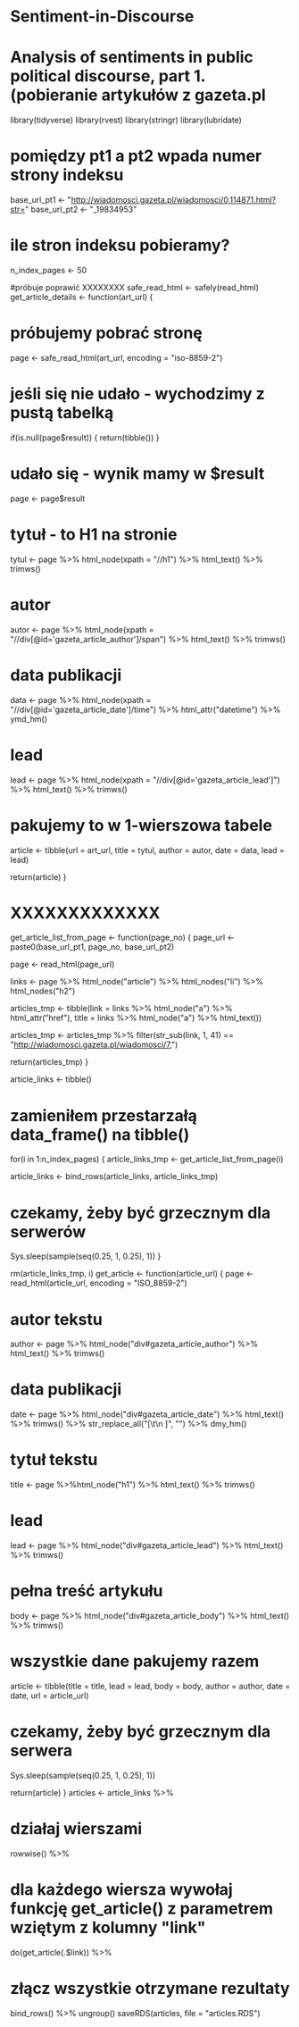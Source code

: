 # Sentiment-in-Discourse
# Analysis of sentiments in public political discourse, part 1. (pobieranie artykułów z gazeta.pl
library(tidyverse)
library(rvest)
library(stringr)
library(lubridate)

# pomiędzy pt1 a pt2 wpada numer strony indeksu
base_url_pt1 <- "http://wiadomosci.gazeta.pl/wiadomosci/0,114871.html?str="
base_url_pt2 <- "_19834953"
 
# ile stron indeksu pobieramy?
n_index_pages <- 50

#próbuje poprawić XXXXXXXX
safe_read_html <- safely(read_html)
get_article_details <- function(art_url) {
   # próbujemy pobrać stronę
   page <- safe_read_html(art_url, encoding = "iso-8859-2")
 
   # jeśli się nie udało - wychodzimy z pustą tabelką
   if(is.null(page$result)) {
      return(tibble())
   }
 
   # udało się - wynik mamy w $result
   page <- page$result
 # tytuł - to H1 na stronie
   tytul <- page %>%
      html_node(xpath = "//h1") %>%
      html_text() %>%
      trimws()
 
   # autor
   autor <- page %>%
      html_node(xpath = "//div[@id='gazeta_article_author']/span") %>%
      html_text() %>%
     trimws()
 
   # data publikacji
   data <- page %>%
      html_node(xpath = "//div[@id='gazeta_article_date']/time") %>%
      html_attr("datetime") %>%
      ymd_hm()
 
   # lead
   lead <- page %>%
      html_node(xpath = "//div[@id='gazeta_article_lead']") %>%
      html_text() %>%
      trimws()
 
   # pakujemy to w 1-wierszowa tabele
   article <- tibble(url = art_url, title = tytul, author = autor, date = data, lead = lead)
 
   return(article)
}

# XXXXXXXXXXXXX

get_article_list_from_page <- function(page_no) 
{
  page_url <- paste0(base_url_pt1, page_no, base_url_pt2)
  
  page <- read_html(page_url)
  
  links <- page %>%
     html_node("article") %>%
     html_nodes("li") %>%
     html_nodes("h2")
  
  articles_tmp <- tibble(link = links %>% html_node("a") %>% html_attr("href"),
                             title =  links %>% html_node("a") %>% html_text())
  
  articles_tmp <- articles_tmp %>%
     filter(str_sub(link, 1, 41) == "http://wiadomosci.gazeta.pl/wiadomosci/7,")
  
  return(articles_tmp)
}

article_links <- tibble()
 # zamieniłem przestarzałą data_frame() na tibble()
for(i in 1:n_index_pages) {
  article_links_tmp <- get_article_list_from_page(i)
 
  article_links <- bind_rows(article_links, article_links_tmp)
 
  # czekamy, żeby być grzecznym dla serwerów
  Sys.sleep(sample(seq(0.25, 1, 0.25), 1))
}
 
rm(article_links_tmp, i)
get_article <- function(article_url) {
  page <- read_html(article_url, encoding = "ISO_8859-2")
  
  # autor tekstu
  author <- page %>% html_node("div#gazeta_article_author") %>% html_text() %>% trimws()
  
  # data publikacji
  date <- page %>% html_node("div#gazeta_article_date") %>% html_text() %>% trimws() %>%
     str_replace_all("[\t\n ]", "") %>% dmy_hm()
  
  # tytuł tekstu
  title <- page %>%html_node("h1") %>% html_text() %>% trimws()
  
  # lead
  lead <- page %>% html_node("div#gazeta_article_lead") %>% html_text() %>% trimws()
 
  # pełna treść artykułu
  body <- page %>% html_node("div#gazeta_article_body") %>% html_text() %>% trimws()
  
  # wszystkie dane pakujemy razem
  article <- tibble(title = title,
                        lead = lead,
                        body = body,
                        author = author,
                        date = date,
                        url = article_url)
  
  # czekamy, żeby być grzecznym dla serwera
  Sys.sleep(sample(seq(0.25, 1, 0.25), 1))
 
  return(article)
}
articles <- article_links %>%
   # działaj wierszami
   rowwise() %>%
   # dla każdego wiersza wywołaj funkcję get_article() z parametrem wziętym z kolumny "link"
   do(get_article(.$link)) %>%
   # złącz wszystkie otrzymane rezultaty
   bind_rows() %>% 
   ungroup()
   saveRDS(articles, file = "articles.RDS")
